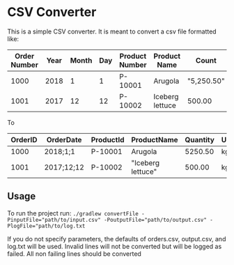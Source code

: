 # CSV Converter
This is a simple CSV converter. It is meant to convert a csv file formatted like:

|Order Number|Year|Month|Day|Product Number|Product Name|Count|Extra Col1|Extra Col2|Empty Column|
|------------|----|-----|---|--------------|------------|-----|----------|----------|------------|
|1000|2018|1|1|P-10001|Arugola|"5,250.50"|Lorem|Ipsum|
|1001|2017|12|12|P-10002|Iceberg lettuce|500.00|Lorem|Ipsum|

To

|OrderID|OrderDate|ProductId|ProductName|Quantity|Unit|
|-------|---------|---------|-----------|--------|----|
|1000|2018;1;1|P-10001|Arugola|5250.50|kg|
|1001|2017;12;12|P-10002|"Iceberg lettuce"|500.00|kg|

## Usage
To run the project run:
`./gradlew convertFile -PinputFile="path/to/input.csv" -PoutputFile="path/to/output.csv" -PlogFile="path/to/log.txt`

If you do not specify parameters, the defaults of orders.csv, output.csv, and log.txt will be used. Invalid lines will not be converted but will be logged as failed. All non failing lines should be converted
